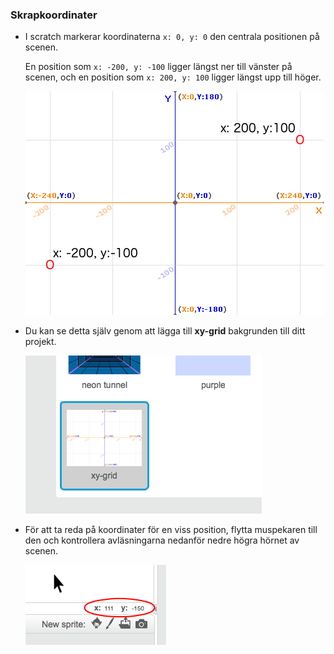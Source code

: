 ### Skrapkoordinater

+ I scratch markerar koordinaterna `x: 0, y: 0` den centrala positionen på scenen.
    
    En position som `x: -200, y: -100` ligger längst ner till vänster på scenen, och en position som `x: 200, y: 100` ligger längst upp till höger.
    
    ![Stegskoordinater](images/coordinates-stage.png)

+ Du kan se detta själv genom att lägga till **xy-grid** bakgrunden till ditt projekt.
    
    ![Stegskoordinater](images/coordinates-backdrop.png)

+ För att ta reda på koordinater för en viss position, flytta muspekaren till den och kontrollera avläsningarna nedanför nedre högra hörnet av scenen.
    
    ![Koordinera avläsningar](images/coordinates-xy-example.png)
